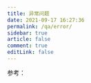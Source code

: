 ```yaml
---
title: 异常问题
date: 2021-09-17 16:27:36
permalink: /qa/error/
sidebar: true
article: false
comment: true
editLink: false
---
```


参考：

